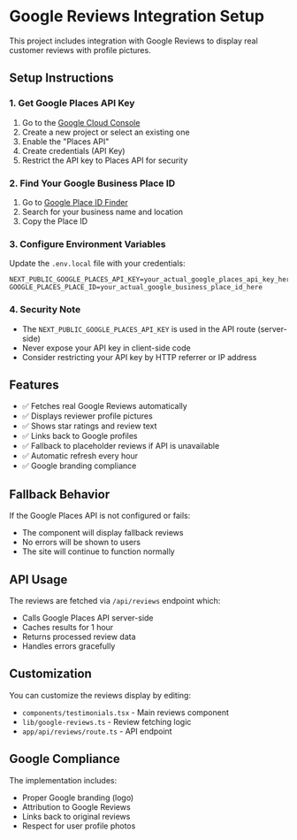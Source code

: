 # Google Reviews Integration Setup

This project includes integration with Google Reviews to display real customer reviews with profile pictures.

## Setup Instructions

### 1. Get Google Places API Key

1. Go to the [Google Cloud Console](https://console.cloud.google.com/)
2. Create a new project or select an existing one
3. Enable the "Places API"
4. Create credentials (API Key)
5. Restrict the API key to Places API for security

### 2. Find Your Google Business Place ID

1. Go to [Google Place ID Finder](https://developers.google.com/maps/documentation/places/web-service/place-id)
2. Search for your business name and location
3. Copy the Place ID

### 3. Configure Environment Variables

Update the `.env.local` file with your credentials:

```env
NEXT_PUBLIC_GOOGLE_PLACES_API_KEY=your_actual_google_places_api_key_here
GOOGLE_PLACES_PLACE_ID=your_actual_google_business_place_id_here
```

### 4. Security Note

- The `NEXT_PUBLIC_GOOGLE_PLACES_API_KEY` is used in the API route (server-side)
- Never expose your API key in client-side code
- Consider restricting your API key by HTTP referrer or IP address

## Features

- ✅ Fetches real Google Reviews automatically
- ✅ Displays reviewer profile pictures
- ✅ Shows star ratings and review text
- ✅ Links back to Google profiles
- ✅ Fallback to placeholder reviews if API is unavailable
- ✅ Automatic refresh every hour
- ✅ Google branding compliance

## Fallback Behavior

If the Google Places API is not configured or fails:
- The component will display fallback reviews
- No errors will be shown to users
- The site will continue to function normally

## API Usage

The reviews are fetched via `/api/reviews` endpoint which:
- Calls Google Places API server-side
- Caches results for 1 hour
- Returns processed review data
- Handles errors gracefully

## Customization

You can customize the reviews display by editing:
- `components/testimonials.tsx` - Main reviews component
- `lib/google-reviews.ts` - Review fetching logic
- `app/api/reviews/route.ts` - API endpoint

## Google Compliance

The implementation includes:
- Proper Google branding (logo)
- Attribution to Google Reviews
- Links back to original reviews
- Respect for user profile photos
